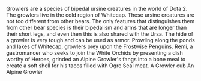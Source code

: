 Growlers are a species of bipedal ursine creatures in the world of Dota 2.
The growlers live in the cold region of Whitecap.
These ursine creatures are not too different from other bears. The only features that distinguishes them from other bear species is their bipedalism and arms that are longer than their short legs, and even then this is also shared with the Ursa. The hide of a growler is very tough and can be used as armor.
Prowling along the ponds and lakes of Whitecap, growlers prey upon the Frostwise Penguins.
Remi, a gastromancer who seeks to join the White Orchids by presenting a dish worthy of Heroes, grinded an Alpine Growler's fangs into a bone meal to create a soft shell for his tacos filled with Ogre Seal meat.
A Growler cub
An Alpine Growler

